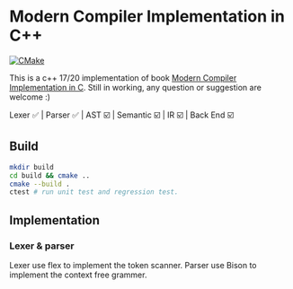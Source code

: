 # Modern Compiler Implementation in C++
[![CMake](https://github.com/JasonNFS/Modern-Compiler-Implementation-in-cpp/actions/workflows/cmake.yml/badge.svg)](https://github.com/JasonNFS/Modern-Compiler-Implementation-in-cpp/actions/workflows/cmake.yml)

This is a c++ 17/20 implementation of book 
[Modern Compiler Implementation in C](https://www.cs.princeton.edu/~appel/modern/c/).
Still in working, any question or suggestion are welcome :)

Lexer ✅ | Parser ✅ | AST ☑️ | Semantic ☑️ | IR ☑️ | Back End ☑️
<!--
![](https://progress-bar.dev/20/?title=Lexer->Parser&width=500&color=008800)
-->

## Build
```bash
mkdir build
cd build && cmake ..
cmake --build .
ctest # run unit test and regression test.
```
## Implementation
### Lexer & parser
Lexer use flex to implement the token scanner. Parser use Bison to implement 
the context free grammer.


